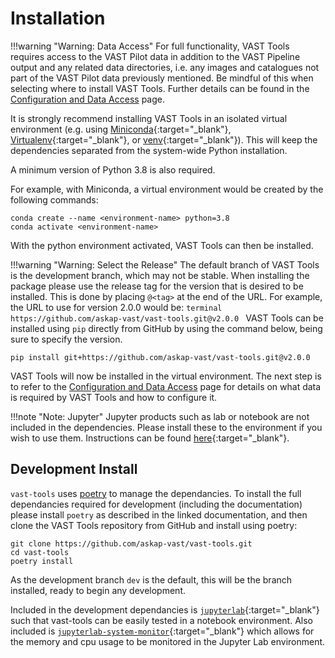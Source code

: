 # Installation

!!!warning "Warning: Data Access"
    For full functionality, VAST Tools requires access to the VAST Pilot data in addition to the 
    VAST Pipeline output and any related data directories, i.e. any images and catalogues not part of the VAST Pilot data previously mentioned.
    Be mindful of this when selecting where to install VAST Tools. 
    Further details can be found in the [Configuration and Data Access](configuration.md) page.
    

It is strongly recommend installing VAST Tools in an isolated virtual environment 
(e.g. using [Miniconda](https://docs.conda.io/en/latest/miniconda.html){:target="_blank"}, 
[Virtualenv](https://virtualenv.pypa.io/en/latest/){:target="_blank"}, or 
[venv](https://docs.python.org/3/library/venv.html){:target="_blank"}). 
This will keep the dependencies separated from the system-wide Python installation.

A minimum version of Python 3.8 is also required.

For example, with Miniconda, a virtual environment would be created by the following commands:

```terminal
conda create --name <environment-name> python=3.8
conda activate <environment-name>
```

With the python environment activated, VAST Tools can then be installed.

!!!warning "Warning: Select the Release"
    The default branch of VAST Tools is the development branch, which may not be stable.
    When installing the package please use the release tag for the version that is desired to be installed.
    This is done by placing `@<tag>` at the end of the URL. For example, the URL to use for version 2.0.0 would be:
    ```terminal
    https://github.com/askap-vast/vast-tools.git@v2.0.0
    ```
VAST Tools can be installed using `pip` directly from GitHub by using the command below, being sure to specify the version.

```terminal
pip install git+https://github.com/askap-vast/vast-tools.git@v2.0.0
```

VAST Tools will now be installed in the virtual environment.
The next step is to refer to the [Configuration and Data Access](configuration.md) page for details on what data is required by VAST Tools and how to configure it.

!!!note "Note: Jupyter"
    Jupyter products such as lab or notebook are not included in the dependencies.
    Please install these to the environment if you wish to use them.
    Instructions can be found [here](https://jupyter.org/install){:target="_blank"}.

## Development Install

`vast-tools` uses [poetry](https://python-poetry.org/docs/) to manage the dependancies. 
To install the full dependancies required for development (including the documentation) please install `poetry` as described in the linked documentation, 
and then clone the VAST Tools repository from GitHub and install using poetry:

```terminal
git clone https://github.com/askap-vast/vast-tools.git
cd vast-tools
poetry install
```

As the development branch `dev` is the default, this will be the branch installed, ready to begin any development.

Included in the development dependancies is [`jupyterlab`](https://jupyter.org){:target="_blank"} such that vast-tools can be easily tested in a notebook environment.
Also included is [`jupyterlab-system-monitor`](https://github.com/jtpio/jupyterlab-system-monitor){:target="_blank"} which allows for the memory and cpu usage to be monitored in the Jupyter Lab environment.
